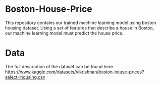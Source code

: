 # Boston-House-Price
This repository contains our trained machine learning model using boston housing dataset. Using a set of features that describe a house in Boston, our machine learning model must predict the house price.

# Data
The full description of the dataset can be found here https://www.kaggle.com/datasets/vikrishnan/boston-house-prices?select=housing.csv
